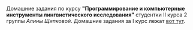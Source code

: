  Домашние задания по курсу **"Программирование и компьютерные инструменты лингвистического исследования"** студентки II курса 2 группы *Алины Щипковой*.
  Домашние задания за I курс лежат [вот тут](https://github.com/schipkovalina/Programming).
